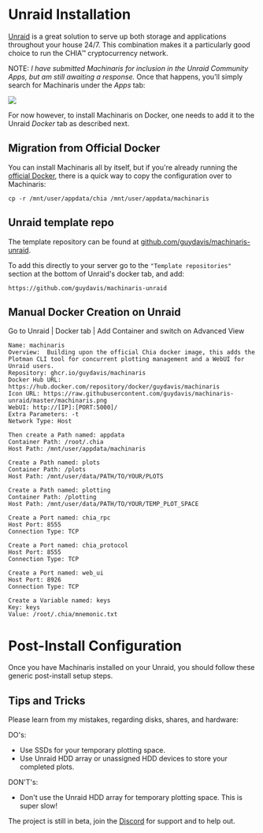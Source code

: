 # Unraid Installation

[Unraid](https://unraid.net/) is a great solution to serve up both storage and applications throughout your house 24/7.  This combination makes it a particularly good choice to run the CHIA™ cryptocurrency network.

NOTE: *I have submitted Machinaris for inclusion in the Unraid Community Apps, but am still awaiting a response.*  Once that happens, you'll simply search for Machinaris under the *Apps* tab:

![](https://raw.githubusercontent.com/guydavis/machinaris-unraid/master/wiki/images/unraid-apps-tab.png)

For now however, to install Machinaris on Docker, one needs to add it to the Unraid *Docker* tab as described next.

## Migration from Official Docker

You can install Machinaris all by itself, but if you're already running the [official Docker](https://forums.unraid.net/topic/108203-support-partition-pixel-chia/), there is a quick way to copy the configuration over to Machinaris:

```
cp -r /mnt/user/appdata/chia /mnt/user/appdata/machinaris
```
## Unraid template repo

The template repository can be found at [github.com/guydavis/machinaris-unraid](https://github.com/guydavis/machinaris-unraid).

To add this directly to your server go to the `"Template repositories"` section at the bottom of Unraid's docker tab, and add:
```
https://github.com/guydavis/machinaris-unraid
```

## Manual Docker Creation on Unraid

Go to Unraid | Docker tab | Add Container and switch on Advanced View

```
Name: machinaris
Overview:  Building upon the official Chia docker image, this adds the Plotman CLI tool for concurrent plotting management and a WebUI for Unraid users.
Repository: ghcr.io/guydavis/machinaris
Docker Hub URL: https://hub.docker.com/repository/docker/guydavis/machinaris
Icon URL: https://raw.githubusercontent.com/guydavis/machinaris-unraid/master/machinaris.png
WebUI: http://[IP]:[PORT:5000]/
Extra Parameters: -t
Network Type: Host
```

```
Then create a Path named: appdata
Container Path: /root/.chia
Host Path: /mnt/user/appdata/machinaris

Create a Path named: plots
Container Path: /plots
Host Path: /mnt/user/data/PATH/TO/YOUR/PLOTS

Create a Path named: plotting
Container Path: /plotting
Host Path: /mnt/user/data/PATH/TO/YOUR/TEMP_PLOT_SPACE

Create a Port named: chia_rpc
Host Port: 8555
Connection Type: TCP

Create a Port named: chia_protocol
Host Port: 8555
Connection Type: TCP  

Create a Port named: web_ui
Host Port: 8926
Connection Type: TCP

Create a Variable named: keys
Key: keys
Value: /root/.chia/mnemonic.txt
```

# Post-Install Configuration

Once you have Machinaris installed on your Unraid, you should follow these generic post-install setup steps.

## Tips and Tricks

Please learn from my mistakes, regarding disks, shares, and hardware:

DO's:
* Use SSDs for your temporary plotting space.
* Use Unraid HDD array or unassigned HDD devices to store your completed plots. 

DON'T's:
* Don't use the Unraid HDD array for temporary plotting space.  This is super slow!

The project is still in beta, join the [Discord](https://discord.gg/mX4AtMTt87) for support and to help out.